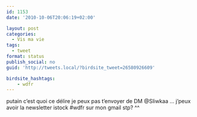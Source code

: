 ```yaml
---
id: 1153
date: '2010-10-06T20:06:19+02:00'

layout: post
categories:
  - Vis ma vie
tags:
  - tweet
format: status
publish_social: no
guid: 'http://tweets.local/?birdsite_tweet=26580926609'

birdsite_hashtags:
    - wdfr
---
```


putain c’est quoi ce délire je peux pas t’envoyer de DM @Sliwkaa … j’peux avoir la newsletter istock #wdfr sur mon gmail stp? ^^